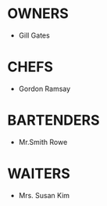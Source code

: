 # OWNERS

* Gill Gates 

# CHEFS

* Gordon Ramsay

# BARTENDERS

* Mr.Smith Rowe

# WAITERS

* Mrs. Susan Kim  
